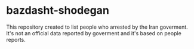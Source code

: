 # bazdasht-shodegan

This repository created to list people who arrested by the Iran goverment. It's not an official data reported by goverment and it's based on people reports.
